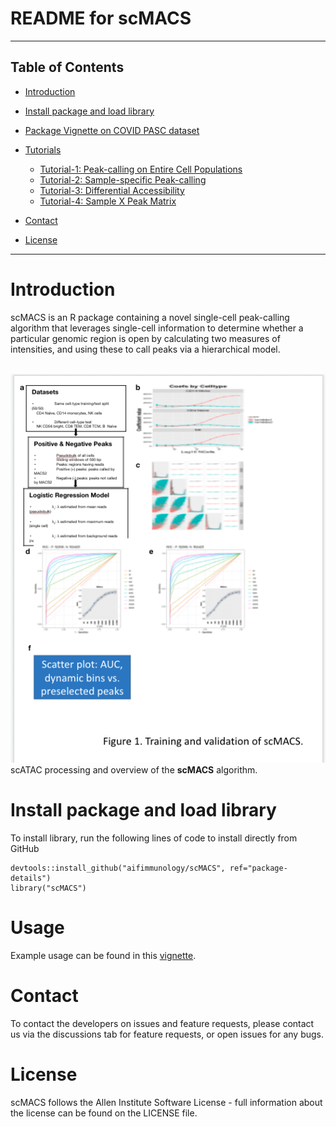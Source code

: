 README for scMACS
===============

* * *

Table of Contents
-----------------

* [Introduction](#introduction)
* [Install package and load library](#library)
* [Package Vignette on COVID PASC dataset](#vignette)
* [Tutorials](#example-main)
    * [Tutorial-1: Peak-calling on Entire Cell Populations](#example1)
    * [Tutorial-2: Sample-specific Peak-calling](#example2)
    * [Tutorial-3: Differential Accessibility](#example3)
    * [Tutorial-4: Sample X Peak Matrix](#example4)


* [Contact](#contact)
* [License](#license)

* * *

# <a name="introduction"></a> Introduction
scMACS is an R package containing a novel single-cell peak-calling algorithm that leverages single-cell information to determine whether a particular genomic region is open by calculating two measures of intensities, and using these to call peaks via a hierarchical model. 

<br> ![img](vignettes/scMACS_overview.png) <br>
scATAC processing and overview of the **scMACS** algorithm. 

# <a name="library"></a> Install package and load library

To install library, run the following lines of code to install directly from GitHub

    devtools::install_github("aifimmunology/scMACS", ref="package-details")
    library("scMACS")

# <a name="vignette"></a> Usage
Example usage can be found in this [vignette](vignettes/COVID_example.R).

# <a name="contact"></a> Contact

To contact the developers on issues and feature requests, please contact us via the discussions tab for feature requests, or open issues for any bugs. 
    
# <a name="license"></a> License

scMACS follows the Allen Institute Software License - full information about the license can be found on the LICENSE file. 
